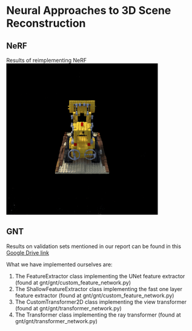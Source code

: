 # Neural Approaches to 3D Scene Reconstruction

## NeRF
Results of reimplementing NeRF
![](vanilla_nerf/images/part_3_hr_n6_noembed_240.gif)

## GNT
Results on validation sets mentioned in our report can be found in this [Google Drive link](https://drive.google.com/drive/folders/1-AJg5LOle1OSBJgvEwQL2bzLiqaPDiin)

What we have implemented ourselves are:
1. The FeatureExtractor class implementing the UNet feature extractor (found at gnt/gnt/custom_feature_network.py)
2. The ShallowFeatureExtractor class implementing the fast one layer feature extractor (found at gnt/gnt/custom_feature_network.py)
3. The CustomTransformer2D class implementing the view transformer (found at gnt/gnt/transformer_network.py)
4. The Transformer class implementing the ray transformer (found at gnt/gnt/transformer_network.py)

